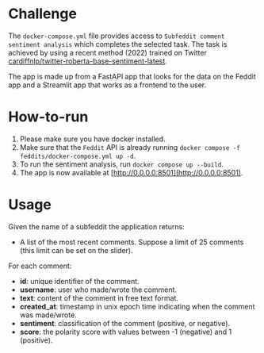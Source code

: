 # Challenge

The `docker-compose.yml` file provides access to `Subfeddit comment sentiment analysis` which completes the selected task. The task is achieved by using a recent method (2022) trained on Twitter [cardiffnlp/twitter-roberta-base-sentiment-latest](https://huggingface.co/cardiffnlp/twitter-roberta-base-sentiment-latest). 

The app is made up from a FastAPI app that looks for the data on the Feddit app and a Streamlit app that works as a frontend to the user. 

# How-to-run
1. Please make sure you have docker installed.
2. Make sure that the `Feddit` API is already running `docker compose -f feddits/docker-compose.yml up -d`.
3. To run the sentiment analysis, run `docker compose up --build`.
4. The app is now available at [http://0.0.0.0:8501](http://0.0.0.0:8501).

# Usage
Given the name of a subfeddit the application returns:
- A list of the most recent comments. Suppose a limit of 25 comments (this limit can be set on the slider).

For each comment:
+ **id**: unique identifier of the comment.
+ **username**: user who made/wrote the comment.
+ **text**: content of the comment in free text format.
+ **created_at**: timestamp in unix epoch time indicating when the comment was made/wrote.
+ **sentiment**: classification of the comment (positive, or negative).
+ **score**: the polarity score with values between -1 (negative) and 1 (positive).